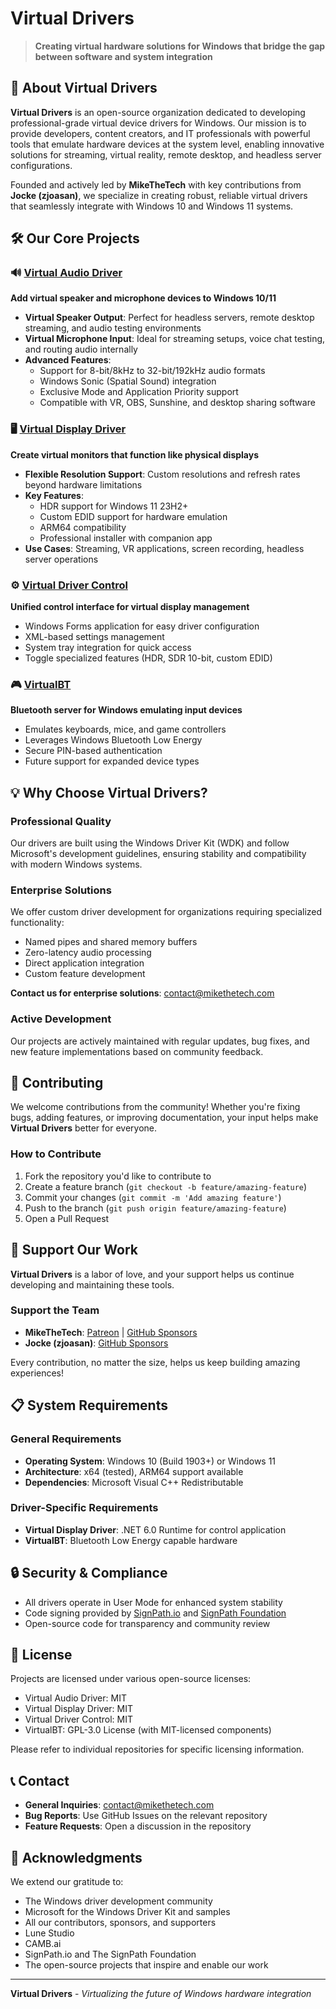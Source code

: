 # **Virtual Drivers**

> **Creating virtual hardware solutions for Windows that bridge the gap between software and system integration**

## 🚀 About **Virtual Drivers**

**Virtual Drivers** is an open-source organization dedicated to developing professional-grade virtual device drivers for Windows. Our mission is to provide developers, content creators, and IT professionals with powerful tools that emulate hardware devices at the system level, enabling innovative solutions for streaming, virtual reality, remote desktop, and headless server configurations.

Founded and actively led by **MikeTheTech** with key contributions from **Jocke (zjoasan)**, we specialize in creating robust, reliable virtual drivers that seamlessly integrate with Windows 10 and Windows 11 systems.

## 🛠️ Our Core Projects

### 🔊 [Virtual Audio Driver](https://github.com/VirtualDrivers/Virtual-Audio-Driver)
**Add virtual speaker and microphone devices to Windows 10/11**

- **Virtual Speaker Output**: Perfect for headless servers, remote desktop streaming, and audio testing environments
- **Virtual Microphone Input**: Ideal for streaming setups, voice chat testing, and routing audio internally
- **Advanced Features**:
  - Support for 8-bit/8kHz to 32-bit/192kHz audio formats
  - Windows Sonic (Spatial Sound) integration
  - Exclusive Mode and Application Priority support
  - Compatible with VR, OBS, Sunshine, and desktop sharing software

### 🖥️ [Virtual Display Driver](https://github.com/VirtualDrivers/Virtual-Display-Driver)
**Create virtual monitors that function like physical displays**

- **Flexible Resolution Support**: Custom resolutions and refresh rates beyond hardware limitations
- **Key Features**:
  - HDR support for Windows 11 23H2+
  - Custom EDID support for hardware emulation
  - ARM64 compatibility
  - Professional installer with companion app
- **Use Cases**: Streaming, VR applications, screen recording, headless server operations

### ⚙️ [Virtual Driver Control](https://github.com/VirtualDrivers/Virtual-Driver-Control)
**Unified control interface for virtual display management**

- Windows Forms application for easy driver configuration
- XML-based settings management
- System tray integration for quick access
- Toggle specialized features (HDR, SDR 10-bit, custom EDID)

### 🎮 [VirtualBT](https://github.com/itsmikethetech/VirtualBT)
**Bluetooth server for Windows emulating input devices**

- Emulates keyboards, mice, and game controllers
- Leverages Windows Bluetooth Low Energy
- Secure PIN-based authentication
- Future support for expanded device types

## 💡 Why Choose **Virtual Drivers**?

### Professional Quality
Our drivers are built using the Windows Driver Kit (WDK) and follow Microsoft's development guidelines, ensuring stability and compatibility with modern Windows systems.

### Enterprise Solutions
We offer custom driver development for organizations requiring specialized functionality:
- Named pipes and shared memory buffers
- Zero-latency audio processing
- Direct application integration
- Custom feature development

**Contact us for enterprise solutions**: [contact@mikethetech.com](mailto:contact@mikethetech.com)

### Active Development
Our projects are actively maintained with regular updates, bug fixes, and new feature implementations based on community feedback.

## 🤝 Contributing

We welcome contributions from the community! Whether you're fixing bugs, adding features, or improving documentation, your input helps make **Virtual Drivers** better for everyone.

### How to Contribute
1. Fork the repository you'd like to contribute to
2. Create a feature branch (`git checkout -b feature/amazing-feature`)
3. Commit your changes (`git commit -m 'Add amazing feature'`)
4. Push to the branch (`git push origin feature/amazing-feature`)
5. Open a Pull Request

## 💖 Support Our Work

**Virtual Drivers** is a labor of love, and your support helps us continue developing and maintaining these tools.

### Support the Team
- **MikeTheTech**: [Patreon](https://www.patreon.com/mikethetech) | [GitHub Sponsors](https://github.com/sponsors/itsmikethetech/)
- **Jocke (zjoasan)**: [GitHub Sponsors](https://github.com/sponsors/zjoasan)

Every contribution, no matter the size, helps us keep building amazing experiences!

## 📋 System Requirements

### General Requirements
- **Operating System**: Windows 10 (Build 1903+) or Windows 11
- **Architecture**: x64 (tested), ARM64 support available
- **Dependencies**: Microsoft Visual C++ Redistributable

### Driver-Specific Requirements
- **Virtual Display Driver**: .NET 6.0 Runtime for control application
- **VirtualBT**: Bluetooth Low Energy capable hardware

## 🔒 Security & Compliance

- All drivers operate in User Mode for enhanced system stability
- Code signing provided by [SignPath.io](https://signpath.io) and [SignPath Foundation](https://signpath.org)
- Open-source code for transparency and community review

## 📄 License

Projects are licensed under various open-source licenses:
- Virtual Audio Driver: MIT
- Virtual Display Driver: MIT
- Virtual Driver Control: MIT
- VirtualBT: GPL-3.0 License (with MIT-licensed components)

Please refer to individual repositories for specific licensing information.

## 📞 Contact

- **General Inquiries**: [contact@mikethetech.com](mailto:contact@mikethetech.com)
- **Bug Reports**: Use GitHub Issues on the relevant repository
- **Feature Requests**: Open a discussion in the repository

## 🌟 Acknowledgments

We extend our gratitude to:
- The Windows driver development community
- Microsoft for the Windows Driver Kit and samples
- All our contributors, sponsors, and supporters
- Lune Studio
- CAMB.ai
- SignPath.io and The SignPath Foundation
- The open-source projects that inspire and enable our work

---

**Virtual Drivers** - *Virtualizing the future of Windows hardware integration*
